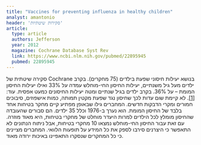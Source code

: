 ```yaml
---
title: "Vaccines for preventing influenza in healthy children"
analyst: amantonio
header: 'סקירות שיטתיות'
article:
  type: article
  authors: Jefferson
  year: 2012
  magazine: Cochrane Database Syst Rev
  link: https://www.ncbi.nlm.nih.gov/pubmed/22895945
  pubmed: 22895945
---
```


סקירה שיטתית של Cochrane בנושא יעילות חיסוני שפעת בילדים (75 מחקרים).
בקרב ילדים מעל גיל משנתיים, יעילות החיסון החי-מוחלש עמדה על 33% ואילו יעילות החיסון המומת – על 36%.
בקרב ילדים בגיל שנתיים ומטה יעילות החיסונים כמעט אפסית. עוד: [[1]](https://www.ncbi.nlm.nih.gov/pubmed/15056235).
לא קיימת שום עדות לכך שחיסון נגד שפעת מקטין תמותה, כמות אישפוזים, סיבוכים חמורים ומקרי הדבקות חדשים.
המחברים גילו שבאופן מפתיע קיים מחקר בטיחות אחד בלבד של החיסון המומת. הוא נערך ב-1976 וכלל 35 ילדים. הם סבורים שהעובדה שהחיסון מומלץ לכל הילדים למרות היעדר מוחלט של מחקרי בטיחות, היא מאוד מוזרה.
עם זאת עבור החיסון החי-מוחלש נמצאו 10 מחקרי בטיחות, אבל ניתוח הנתונים לא התאפשר כי היצרנים סירבו לספק את כל המידע על תופעות הלוואי.
המחברים מציינים כי כל המחקרים שנסקרו התאפיינו באיכות ירודה מאוד.

